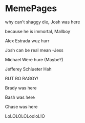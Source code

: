 # MemePages

why can't shaggy die, Josh was here

because he is immortal, Mallboy

Alex Estrada wuz hurr

Josh can be real mean -Jess

Michael Were hure (Maybe?)

Jefferey Schlueter Hah

RUT RO RAGGY!

Brady was here

Bash was here

Chase was here

LoLOLOLOLooloL!O